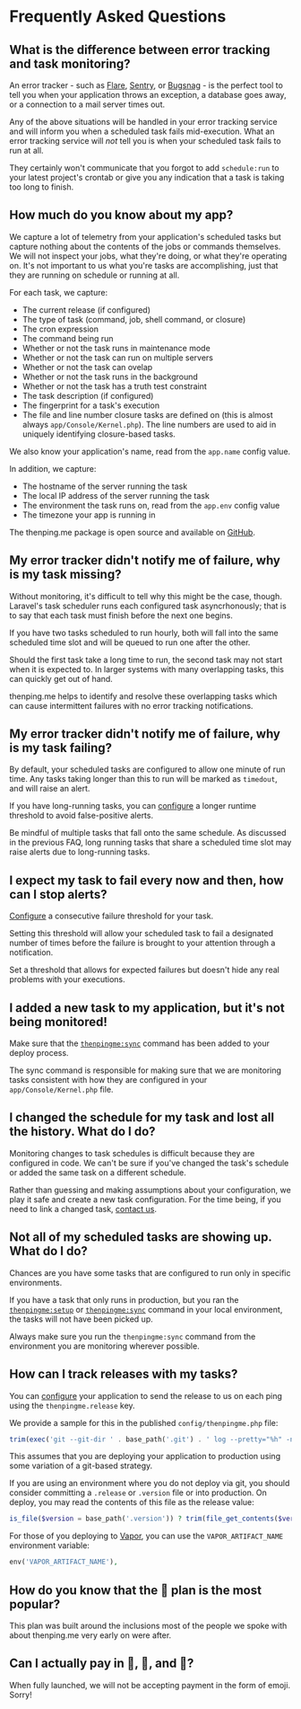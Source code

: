 # Frequently Asked Questions

## What is the difference between error tracking and task monitoring?
An error tracker - such as [Flare](https://flareapp.io), [Sentry](https://sentry.io), or [Bugsnag](https://www.bugsnag.com) - is the perfect tool to tell you when your application throws an exception, a database goes away, or a connection to a mail server times out.

Any of the above situations will be handled in your error tracking service and will inform you when a scheduled task fails mid-execution. What an error tracking service will _not_ tell you is when your scheduled task fails to run at all.

They certainly won't communicate that you forgot to add `schedule:run` to your latest project's crontab or give you any indication that a task is taking too long to finish.

## How much do you know about my app?
We capture a lot of telemetry from your application's scheduled tasks but capture nothing about the contents of the jobs or commands themselves. We will not inspect your jobs, what they're doing, or what they're operating on. It's not important to us what you're tasks are accomplishing, just that they are running on schedule or running at all.

For each task, we capture:

* The current release (if configured)
* The type of task (command, job, shell command, or closure)
* The cron expression
* The command being run
* Whether or not the task runs in maintenance mode
* Whether or not the task can run on multiple servers
* Whether or not the task can ovelap
* Whether or not the task runs in the background
* Whether or not the task has a truth test constraint
* The task description (if configured)
* The fingerprint for a task's execution
* The file and line number closure tasks are defined on (this is almost always `app/Console/Kernel.php`). The line numbers are used to aid in uniquely identifying closure-based tasks.

We also know your application's name, read from the `app.name` config value.

In addition, we capture:

* The hostname of the server running the task
* The local IP address of the server running the task
* The environment the task runs on, read from the `app.env` config value
* The timezone your app is running in

The thenping.me package is open source and available on [GitHub](https://github.com/thenpingme/thenpingme-laravel).

## My error tracker didn't notify me of failure, why is my task missing?
Without monitoring, it's difficult to tell why this might be the case, though. Laravel's task scheduler runs each configured task asyncrhonously; that is to say that each task must finish before the next one begins.

If you have two tasks scheduled to run hourly, both will fall into the same scheduled time slot and will be queued to run one after the other.

Should the first task take a long time to run, the second task may not start when it is expected to. In larger systems with many overlapping tasks, this can quickly get out of hand.

thenping.me helps to identify and resolve these overlapping tasks which can cause intermittent failures with no error tracking notifications.

## My error tracker didn't notify me of failure, why is my task failing?
By default, your scheduled tasks are configured to allow one minute of run time. Any tasks taking longer than this to run will be marked as `timedout`, and will raise an alert.

If you have long-running tasks, you can [configure](/docs/tasks#settings) a longer runtime threshold to avoid false-positive alerts. 

Be mindful of multiple tasks that fall onto the same schedule. As discussed in the previous FAQ, long running tasks that share a scheduled time slot may raise alerts due to long-running tasks.

## I expect my task to fail every now and then, how can I stop alerts?
[Configure](/docs/tasks#settings) a consecutive failure threshold for your task.


Setting this threshold will allow your scheduled task to fail a designated number of times before the failure is brought to your attention through a notification.

Set a threshold that allows for expected failures but doesn't hide any real problems with your executions.

## I added a new task to my application, but it's not being monitored!
Make sure that the [`thenpingme:sync`](/docs/artisan-commands#thenpingmesync) command has been added to your deploy process.

The sync command is responsible for making sure that we are monitoring tasks consistent with how they are configured in your `app/Console/Kernel.php` file.

## I changed the schedule for my task and lost all the history. What do I do?
Monitoring changes to task schedules is difficult because they are configured in code. We can't be sure if you've changed the task's schedule or added the same task on a different schedule.

Rather than guessing and making assumptions about your configuration, we play it safe and create a new task configuration. For the time being, if you need to link a changed task, [contact us](mailto:support@thenping.me).

## Not all of my scheduled tasks are showing up. What do I do?
Chances are you have some tasks that are configured to run only in specific environments.

If you have a task that only runs in production, but you ran the [`thenpingme:setup`](/docs/artisan-commands#thenpingmesetup) or [`thenpingme:sync`](/docs/artisan-commands#thenpingmesync) command in your local environment, the tasks will not have been picked up.

Always make sure you run the `thenpingme:sync` command from the environment you are monitoring wherever possible.

## How can I track releases with my tasks?
You can [configure](/docs/configuration) your application to send the release to us on each ping using the `thenpingme.release` key.

We provide a sample for this in the published `config/thenpingme.php` file:

```php
trim(exec('git --git-dir ' . base_path('.git') . ' log --pretty="%h" -n1 HEAD')),
```

This assumes that you are deploying your application to production using some variation of a git-based strategy.

If you are using an environment where you do not deploy via git, you should consider committing a `.release` or `.version` file or into production. On deploy, you may read the contents of this file as the release value:

```php
is_file($version = base_path('.version')) ? trim(file_get_contents($version)) : null,
```

For those of you deploying to [Vapor](https://vapor.laravel.com), you can use the `VAPOR_ARTIFACT_NAME` environment variable:

```php
env('VAPOR_ARTIFACT_NAME'),
```

## How do you know that the 🤩 plan is the most popular?
This plan was built around the inclusions most of the people we spoke with about thenping.me very early on were after.

## Can I actually pay in 🤔, 🤩, and 🥰?
When fully launched, we will not be accepting payment in the form of emoji. Sorry!
